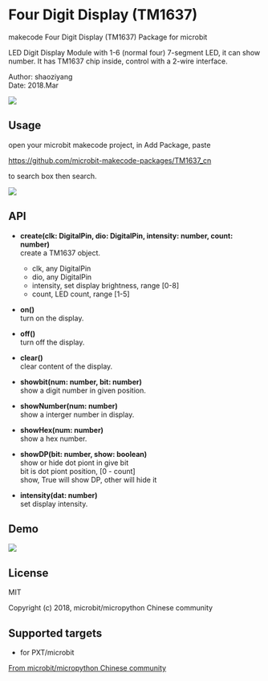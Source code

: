 # Four Digit Display (TM1637)
makecode Four Digit Display (TM1637) Package for microbit  

LED Digit Display Module with 1-6 (normal four) 7-segment LED, it can show number. It has TM1637 chip inside, control with a 2-wire interface.  

Author: shaoziyang  
Date:   2018.Mar  

![](https://raw.githubusercontent.com/microbit-makecode-packages/TM1637_cn/master/icon.png)

## Usage

open your microbit makecode project, in Add Package, paste  

https://github.com/microbit-makecode-packages/TM1637_cn  

to search box then search.

![](https://raw.githubusercontent.com/microbit-makecode-packages/TM1637_cn/master/4-LED.jpg)

## API

- **create(clk: DigitalPin, dio: DigitalPin, intensity: number, count: number)**  
create a TM1637 object.  
  - clk, any DigitalPin  
  - dio, any DigitalPin  
  - intensity, set display brightness, range [0-8]  
  - count, LED count, range [1-5]  

- **on()**  
turn on the display.  

- **off()**  
turn off the display.  

- **clear()**  
clear content of the display.  

- **showbit(num: number, bit: number)**  
show a digit number in given position.  

- **showNumber(num: number)**  
show a interger number in display.  

- **showHex(num: number)**  
show a hex number.  

- **showDP(bit: number, show: boolean)**  
show or hide dot piont in give bit  
bit is dot piont position, [0 - count]  
show, True will show DP, other will hide it  

- **intensity(dat: number)**  
set display intensity.  

## Demo

![](https://raw.githubusercontent.com/microbit-makecode-packages/TM1637_cn/master/demo.jpg)

## License  

MIT

Copyright (c) 2018, microbit/micropython Chinese community  

## Supported targets  

* for PXT/microbit


[From microbit/micropython Chinese community](http://www.micropython.org.cn) 